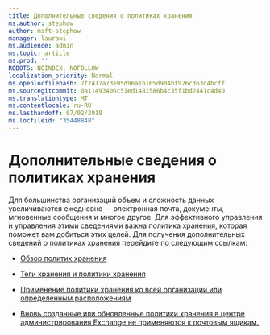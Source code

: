 ```yaml
---
title: Дополнительные сведения о политиках хранения
ms.author: stephow
author: msft-stephow
manager: laurawi
ms.audience: admin
ms.topic: article
ms.prod: ''
ROBOTS: NOINDEX, NOFOLLOW
localization_priority: Normal
ms.openlocfilehash: 7f7417a73e95d96a1b105d904bf926c363d4bcff
ms.sourcegitcommit: 0a11493406c51ed1481586b4c35f1bd2441c4d40
ms.translationtype: MT
ms.contentlocale: ru-RU
ms.lasthandoff: 07/02/2019
ms.locfileid: "35448848"
---
```

# <a name="more-info-about-retention-policies"></a>Дополнительные сведения о политиках хранения

Для большинства организаций объем и сложность данных увеличиваются ежедневно — электронная почта, документы, мгновенные сообщения и многое другое.
Для эффективного управления и управления этими сведениями важна политика хранения, которая поможет вам добиться этих целей. Для получения дополнительных сведений о политиках хранения перейдите по следующим ссылкам:

- [Обзор политик хранения](https://docs.microsoft.com/office365/securitycompliance/retention-policies)

- [Теги хранения и политики хранения](https://docs.microsoft.com/exchange/security-and-compliance/messaging-records-management/retention-tags-and-policies)

- [Применение политики хранения ко всей организации или определенным расположениям](https://docs.microsoft.com/office365/securitycompliance/retention-policies#applying-a-retention-policy-to-an-entire-organization-or-specific-locations)

- [Вновь созданные или обновленные политики хранения в центре администрирования Exchange не применяются к почтовым ящикам.](https://docs.microsoft.com/alchemyinsights/retention-policies-in-exchange-admin-center-not-working)

